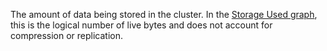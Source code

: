 The amount of data being stored in the cluster. In the [Storage Used graph](cluster-overview-page.md#storage-used), this is the logical number of live bytes and does not account for compression or replication.